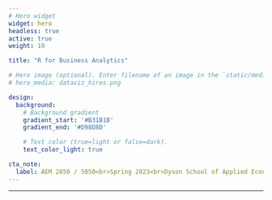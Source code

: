 ```yaml
---
# Hero widget
widget: hero
headless: true
active: true
weight: 10

title: "R for Business Analytics"

# Hero image (optional). Enter filename of an image in the `static/media/` folder.
# hero_media: dataviz_hires.png

design:
  background:
    # Background gradient
    gradient_start: '#B31B1B'
    gradient_end: '#D98D8D'

    # Text color (true=light or false=dark).
    text_color_light: true

cta_note:
  label: AEM 2850 / 5850<br>Spring 2023<br>Dyson School of Applied Economics and Management<br>Cornell University
---
```


****
